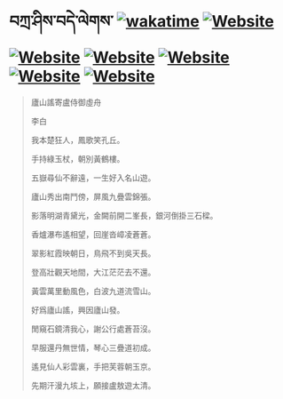 # བཀྲ་ཤིས་བདེ་ལེགས་	[![wakatime](https://wakatime.com/badge/user/5043ee4a-e361-4607-9d47-d557f2005d05.svg)](https://wakatime.com/@5043ee4a-e361-4607-9d47-d557f2005d05)	[![Website](https://img.shields.io/website?label=&up_color=orange&up_message=Tianchi&url=https%3A%2F%2Fshields.io)](https://tianchi.aliyun.com/home/science/scienceDetail?userId=1095279182618)	[![Website](https://img.shields.io/website?label=&up_color=gay&up_message=Yuque&url=https%3A%2F%2Fshields.io)](https://www.yuque.com/ivanaxu)	[![Website](https://img.shields.io/website?label=&up_color=brown&up_message=Leetcode&url=https%3A%2F%2Fshields.io)](https://leetcode.cn/u/ivanaxu)	[![Website](https://img.shields.io/website?label=&up_color=violet&up_message=AIstudio&url=https%3A%2F%2Fshields.io)](https://aistudio.baidu.com/aistudio/personalcenter/thirdview/979775)	[![Website](https://img.shields.io/website?label=&up_color=red&up_message=Gitee&url=https%3A%2F%2Fshields.io)](https://gitee.com/IvanaXu)	[![Website](https://img.shields.io/website?label=&up_color=yellow&up_message=Monkeytype&url=https%3A%2F%2Fshields.io)](https://monkeytype.com/profile/IvanaXu)
> 廬山謠寄盧侍御虛舟
> 
> 李白
> 
> 我本楚狂人，鳳歌笑孔丘。
> 
> 手持綠玉杖，朝別黃鶴樓。
> 
> 五嶽尋仙不辭遠，一生好入名山遊。
> 
> 廬山秀出南鬥傍，屏風九疊雲錦張。
> 
> 影落明湖青黛光，金闕前開二峯長，銀河倒掛三石樑。
> 
> 香爐瀑布遙相望，回崖沓嶂凌蒼蒼。
> 
> 翠影紅霞映朝日，鳥飛不到吳天長。
> 
> 登高壯觀天地間，大江茫茫去不還。
> 
> 黃雲萬里動風色，白波九道流雪山。
> 
> 好爲廬山謠，興因廬山發。
> 
> 閒窺石鏡清我心，謝公行處蒼苔沒。
> 
> 早服還丹無世情，琴心三疊道初成。
> 
> 遙見仙人彩雲裏，手把芙蓉朝玉京。
> 
> 先期汗漫九垓上，願接盧敖遊太清。
>
